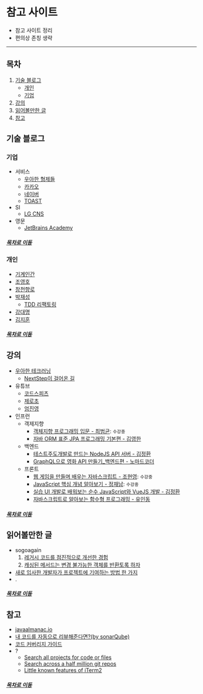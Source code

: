 참고 사이트
=======
* 참고 사이트 정리
* 편의상 존칭 생략
- - - -
## 목차
1. [기술 블로그](#기술-블로그)
	* [개인](#개인)
	* [기업](#기업)
2. [강의](#강의)
3. [읽어볼만한 글](#읽어볼만한-글)
4. [참고](#참고)

## 기술 블로그
### 기업 
* 서비스
	* [우아한 형제들](http://woowabros.github.io/)
	* [카카오](http://tech.kakao.com/)
	* [네이버](https://d2.naver.com/home)
	* [TOAST](https://meetup.toast.com/)
* SI
	* [LG CNS](https://blog.lgcns.com/1201?category=515147) 
* 영문
	* [JetBrains Academy](https://www.jetbrains.com/academy/)
	
##### [목차로 이동](#목차)
	
### 개인
* [기계인간](https://johngrib.github.io/)
* [조영호](./book/object/README.md)
* [창천향로](https://jojoldu.tistory.com/)
* [박재성](https://github.com/slipp/jwp-slipp)
	* [TDD 리팩토링](https://www.youtube.com/watch?v=bIeqAlmNRrA)
* [강대명](https://www.slideshare.net/charsyam2)
* [김지훈](https://gist.github.com/ihoneymon?direction=desc&sort=updated)

##### [목차로 이동](#목차)

## 강의
* [우아한 테크러닝](https://edu.nextstep.camp/)
	* [NextStep이 걸어온 길](https://brunch.co.kr/@javajigi/11)
* 유튜브
	* [코드스피츠](https://github.com/nara1030/portfolio/blob/master/docs/code_spitz.md)
	* [제로초](https://www.zerocho.com/)
	* [엄진영](http://blog.eomjinyoung.com/)
* 인프런
	* 객제지향
		* [객체지향 프로그래밍 입문 - 최범균](./lecture_list/inflearn/oop_basic_choi.md): `수강중`
		* [자바 ORM 표준 JPA 프로그래밍 기본편 - 김영한](https://www.inflearn.com/course/ORM-JPA-Basic#description)
	* 백엔드
		* [테스트주도개발로 만드는 NodeJS API 서버 - 김정환](https://www.inflearn.com/course/%ED%85%8C%EC%8A%A4%ED%8A%B8%EC%A3%BC%EB%8F%84%EA%B0%9C%EB%B0%9C-tdd-nodejs-api#)
		* [GraphQL으로 영화 API 만들기_백엔드편 - 노마드코더](https://www.inflearn.com/course/graphql#description)
	* 프론트
		* [웹 게임을 만들며 배우는 자바스크립트 - 조현영](./lecture_list/inflearn/javascript_zero_choi.md): `수강중`
		* [JavaScript 핵심 개념 알아보기 - 정재남](./lecture_list/inflearn/javascript_key_concept_jeong.md): `수강중`
		* [실습 UI 개발로 배워보는 순수 JavaScript와 VueJS 개발 - 김정환](https://www.inflearn.com/course/%EC%88%9C%EC%88%98js-vuejs-%EA%B0%9C%EB%B0%9C-%EA%B0%95%EC%A2%8C#)
		* [자바스크립트로 알아보는 함수형 프로그래밍 - 유인동](https://www.inflearn.com/course/%ED%95%A8%EC%88%98%ED%98%95-%ED%94%84%EB%A1%9C%EA%B7%B8%EB%9E%98%EB%B0%8D#description)
		
##### [목차로 이동](#목차)

## 읽어볼만한 글
* sogoagain
	1. [레거시 코드를 점진적으로 개선한 경험](https://sogoagain.github.io/2020/03/08/%EB%A0%88%EA%B1%B0%EC%8B%9C-%EC%BD%94%EB%93%9C%EB%A5%BC-%EC%A0%90%EC%A7%84%EC%A0%81%EC%9C%BC%EB%A1%9C-%EA%B0%9C%EC%84%A0%ED%95%9C-%EA%B2%BD%ED%97%98/)
	2. [캐싱된 메서드는 변경 불가능한 객체를 반환토록 하자](https://sogoagain.github.io/2019/12/06/%EC%8B%A4%EC%88%98%EB%85%B8%ED%8A%B8-%EC%BA%90%EC%8B%B1%EB%90%9C-%EB%A9%94%EC%84%9C%EB%93%9C%EB%8A%94-%EB%B3%80%EA%B2%BD-%EB%B6%88%EA%B0%80%EB%8A%A5%ED%95%9C-Immutable-%EA%B0%9D%EC%B2%B4%EB%A5%BC-%EB%B0%98%ED%99%98%ED%86%A0%EB%A1%9D-%ED%95%98%EC%9E%90/)
* [새로 입사한 개발자가 프로젝트에 기여하는 방법 한 가지](https://helloworld.kurly.com/blog/fix-style-with-command/?fbclid=IwAR1mTdENblJvoeTV1IB_3jZaxuraIkgnPsq1F4GC-UDfYfRZY3k1K3VaFuk#%EA%B2%B0%EA%B3%BC)
* .

##### [목차로 이동](#목차)

## 참고
* [javaalmanac.io](https://javaalmanac.io/)
* [내 코드를 자동으로 리뷰해준다면?(by sonarQube)](https://www.popit.kr/%EB%82%B4%EC%BD%94%EB%93%9C%EB%A5%BC-%EC%9E%90%EB%8F%99%EC%9C%BC%EB%A1%9C-%EB%A6%AC%EB%B7%B0%ED%95%B4%EC%A4%80%EB%8B%A4%EB%A9%B4-by-sonarqube/)
* [코드 커버리지 가이드](https://javaengine.tistory.com/entry/%EC%BD%94%EB%93%9C-%EC%BB%A4%EB%B2%84%EB%A6%AC%EC%A7%80-%EA%B0%80%EC%9D%B4%EB%93%9C)
* ?
	* [Search all projects for code or files](https://cs.opensource.google/)
	* [Search across a half million git repos](https://grep.app/)
	* [Little known features of iTerm2](https://banga.github.io/blog/2020/03/02/little-known-features-of-iterm2.html)

##### [목차로 이동](#목차)
